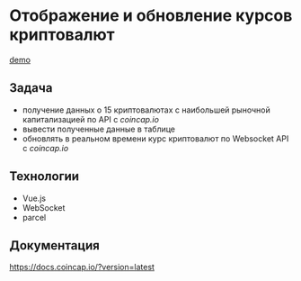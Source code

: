 # Отображение и обновление курсов криптовалют

[demo](https://po2vd.codesandbox.io/)

## Задача
* получение данных о 15 криптовалютах с наибольшей рыночной капитализацией по API с *coincap.io*
* вывести полученные данные в таблице
* обновлять в реальном времени курс криптовалют по Websocket API с *coincap.io*

## Технологии
* Vue.js
* WebSocket
* parcel

## Документация

https://docs.coincap.io/?version=latest
